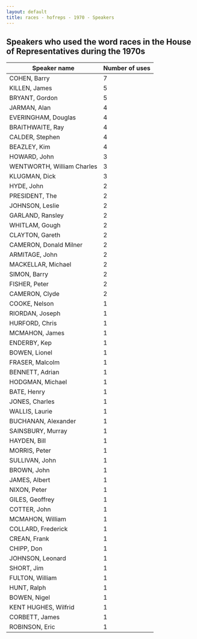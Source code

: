 ```yaml
---
layout: default
title: races - hofreps - 1970 - Speakers
---
```

## Speakers who used the word **races** in the House of Representatives during the 1970s

| Speaker name | Number of uses |
|--------------|----------------|
|COHEN, Barry|7|
|KILLEN, James|5|
|BRYANT, Gordon|5|
|JARMAN, Alan|4|
|EVERINGHAM, Douglas|4|
|BRAITHWAITE, Ray|4|
|CALDER, Stephen|4|
|BEAZLEY, Kim|4|
|HOWARD, John|3|
|WENTWORTH, William Charles|3|
|KLUGMAN, Dick|3|
|HYDE, John|2|
|PRESIDENT, The|2|
|JOHNSON, Leslie|2|
|GARLAND, Ransley|2|
|WHITLAM, Gough|2|
|CLAYTON, Gareth|2|
|CAMERON, Donald Milner|2|
|ARMITAGE, John|2|
|MACKELLAR, Michael|2|
|SIMON, Barry|2|
|FISHER, Peter|2|
|CAMERON, Clyde|2|
|COOKE, Nelson|1|
|RIORDAN, Joseph|1|
|HURFORD, Chris|1|
|MCMAHON, James|1|
|ENDERBY, Kep|1|
|BOWEN, Lionel|1|
|FRASER, Malcolm|1|
|BENNETT, Adrian|1|
|HODGMAN, Michael|1|
|BATE, Henry|1|
|JONES, Charles|1|
|WALLIS, Laurie|1|
|BUCHANAN, Alexander|1|
|SAINSBURY, Murray|1|
|HAYDEN, Bill|1|
|MORRIS, Peter|1|
|SULLIVAN, John|1|
|BROWN, John|1|
|JAMES, Albert|1|
|NIXON, Peter|1|
|GILES, Geoffrey|1|
|COTTER, John|1|
|MCMAHON, William|1|
|COLLARD, Frederick|1|
|CREAN, Frank|1|
|CHIPP, Don|1|
|JOHNSON, Leonard|1|
|SHORT, Jim|1|
|FULTON, William|1|
|HUNT, Ralph|1|
|BOWEN, Nigel|1|
|KENT HUGHES, Wilfrid|1|
|CORBETT, James|1|
|ROBINSON, Eric|1|
